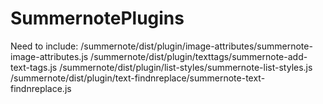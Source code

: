 # SummernotePlugins

Need to include:
/summernote/dist/plugin/image-attributes/summernote-image-attributes.js
/summernote/dist/plugin/texttags/summernote-add-text-tags.js
/summernote/dist/plugin/list-styles/summernote-list-styles.js
/summernote/dist/plugin/text-findnreplace/summernote-text-findnreplace.js
